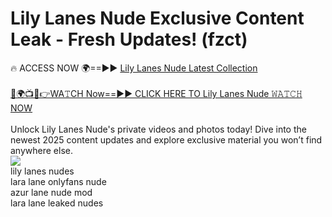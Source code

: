 # Lily Lanes Nude Exclusive Content Leak - Fresh Updates! (fzct)

🔥 ACCESS NOW 🌍==►► <a href="https://tinyurl.com/2mz8nhtm" rel="nofollow">Lily Lanes Nude Latest Collection</a>
<br><br>
[🔴🌍📺📱👉WA𝚃CH Now==►► CLICK HERE TO Lily Lanes Nude 𝚆𝙰𝚃𝙲𝙷 NOW](https://tinyurl.com/2mz8nhtm)
<br><br>
Unlock Lily Lanes Nude's private videos and photos today! Dive into the newest 2025 content updates and explore exclusive material you won’t find anywhere else.
<br>
<a href="https://tinyurl.com/2mz8nhtm" rel="nofollow" data-target="animated-image.originalLink"><img src="https://camo.githubusercontent.com/8a4f000d20f83aca3bf7ec5f350d767afa0574a8a352519fd8cfa583a6f93a33/68747470733a2f2f692e696d6775722e636f6d2f644a486b345a712e676966" data-canonical-src="https://i.imgur.com/dJHk4Zq.gif" style="max-width: 100%; display: inline-block;" data-target="animated-image.originalImage"></a>
<br>
lily lanes nudes<br>
lara lane onlyfans nude<br>
azur lane nude mod<br>
lara lane leaked nudes